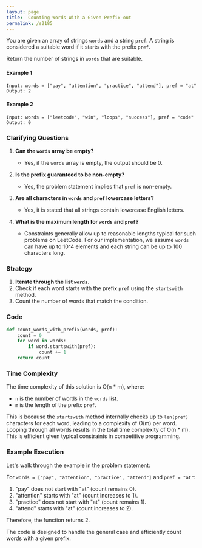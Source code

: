 ```yaml
---
layout: page
title:  Counting Words With a Given Prefix-out
permalink: /s2185
---
```


You are given an array of strings `words` and a string `pref`. A string is considered a suitable word if it starts with the prefix `pref`.

Return the number of strings in `words` that are suitable.

#### Example 1
```plaintext
Input: words = ["pay", "attention", "practice", "attend"], pref = "at"
Output: 2
```

#### Example 2
```plaintext
Input: words = ["leetcode", "win", "loops", "success"], pref = "code"
Output: 0
```

### Clarifying Questions
1. **Can the `words` array be empty?**
   - Yes, if the `words` array is empty, the output should be 0.
   
2. **Is the prefix guaranteed to be non-empty?**
   - Yes, the problem statement implies that `pref` is non-empty.

3. **Are all characters in `words` and `pref` lowercase letters?**
   - Yes, it is stated that all strings contain lowercase English letters.

4. **What is the maximum length for `words` and `pref`?**
   - Constraints generally allow up to reasonable lengths typical for such problems on LeetCode. For our implementation, we assume `words` can have up to 10^4 elements and each string can be up to 100 characters long.

### Strategy

1. **Iterate through the list `words`.**
2. Check if each word starts with the prefix `pref` using the `startswith` method.
3. Count the number of words that match the condition.

### Code

```python
def count_words_with_prefix(words, pref):
    count = 0
    for word in words:
        if word.startswith(pref):
            count += 1
    return count
```

### Time Complexity

The time complexity of this solution is O(n * m), where:
- `n` is the number of words in the `words` list.
- `m` is the length of the prefix `pref`.

This is because the `startswith` method internally checks up to `len(pref)` characters for each word, leading to a complexity of O(m) per word. Looping through all words results in the total time complexity of O(n * m). This is efficient given typical constraints in competitive programming.

### Example Execution

Let's walk through the example in the problem statement:

For `words = ["pay", "attention", "practice", "attend"]` and `pref = "at"`:

1. "pay" does not start with "at" (count remains 0).
2. "attention" starts with "at" (count increases to 1).
3. "practice" does not start with "at" (count remains 1).
4. "attend" starts with "at" (count increases to 2).

Therefore, the function returns 2.

The code is designed to handle the general case and efficiently count words with a given prefix.